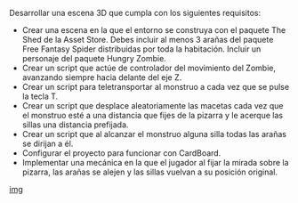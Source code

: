 Desarrollar una escena 3D que cumpla con los siguientes requisitos:

- Crear una escena en la que el entorno se construya con el paquete The Shed de la Asset Store. Debes incluir al menos 3 arañas del paquete Free Fantasy Spider distribuidas por toda la habitación. Incluir un personaje del paquete Hungry Zombie. 
- Crear un script que actúe de controlador del movimiento del Zombie, avanzando siempre hacia delante del eje Z.
- Crear un script para teletransportar al monstruo a cada vez que se pulse la tecla T. 
- Crear un script que desplace aleatoriamente las macetas cada vez que el monstruo esté a una distancia que fijes de la pizarra y le acerque las sillas una distancia prefijada.
- Crear un script que al alcanzar el monstruo alguna silla todas las arañas se dirijan a él.
- Configurar el proyecto para funcionar con CardBoard. 
- Implementar una mecánica en la que el jugador al fijar la mirada sobre la pizarra, las arañas se alejen y las sillas vuelvan a su posición original.

[img](https://github.com/julio-carrasco/unity-sesion2/blob/main/Captura%20de%20pantalla%20(1).png)
